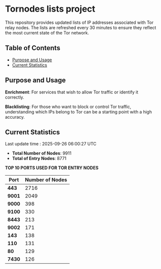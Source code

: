 # Tornodes lists project

This repository provides updated lists of IP addresses associated with Tor relay nodes. The lists are refreshed every 30 minutes to ensure they reflect the most current state of the Tor network.

## Table of Contents

- [Purpose and Usage](#purpose-and-usage)
- [Current Statistics](#current-statistics)


## Purpose and Usage

**Enrichment**: For services that wish to allow Tor traffic or identify it correctly.

**Blacklisting**: For those who want to block or control Tor traffic, understanding which IPs belong to Tor can be a starting point with a high accuracy.

## Current Statistics

Last update time : 2025-09-26 06:00:27 UTC

- **Total Number of Nodes**: 9911
- **Total of Entry Nodes**: 8771

**TOP 10 PORTS USED FOR TOR ENTRY NODES**

| **Port** | **Number of Nodes** |
|------|-----------------|
| **443**   | 2716  |
| **9001**   | 2049  |
| **9000**   | 398  |
| **9100**   | 330  |
| **8443**   | 213  |
| **9002**   | 171  |
| **143**   | 138  |
| **110**   | 131  |
| **80**   | 129  |
| **7430**   | 126  |

